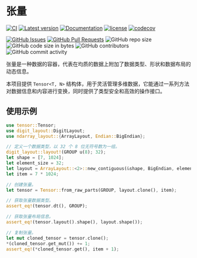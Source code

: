 # 张量

[![CI](https://github.com/YdrMaster/tensor/actions/workflows/build.yml/badge.svg?branch=main)](https://github.com/YdrMaster/tensor/actions)
[![Latest version](https://img.shields.io/crates/v/tensor.svg)](https://crates.io/crates/tensor)
[![Documentation](https://docs.rs/tensor/badge.svg)](https://docs.rs/tensor)
[![license](https://img.shields.io/github/license/YdrMaster/tensor)](https://mit-license.org/)
[![codecov](https://codecov.io/gh/YdrMaster/tensor/branch/main/graph/badge.svg)](https://codecov.io/gh/YdrMaster/tensor/)

[![GitHub Issues](https://img.shields.io/github/issues/YdrMaster/tensor)](https://github.com/YdrMaster/tensor/issues)
[![GitHub Pull Requests](https://img.shields.io/github/issues-pr/YdrMaster/tensor)](https://github.com/YdrMaster/tensor/pulls)
![GitHub repo size](https://img.shields.io/github/repo-size/YdrMaster/tensor)
![GitHub code size in bytes](https://img.shields.io/github/languages/code-size/YdrMaster/tensor)
![GitHub contributors](https://img.shields.io/github/contributors/YdrMaster/tensor)
![GitHub commit activity](https://img.shields.io/github/commit-activity/m/YdrMaster/tensor)

张量是一种数据的容器，代表在均质的数据上附加了数据类型、形状和数据布局的动态信息。

本项目提供 `Tensor<T, N>` 结构体，用于灵活管理多维数据，它能通过一系列方法对数据信息和内容进行变换，同时提供了类型安全和高效的操作接口。

## 使用示例

```rust
use tensor::Tensor;
use digit_layout::DigitLayout;
use ndarray_layout::{ArrayLayout, Endian::BigEndian};

// 定义一个数据类型，以 32 个 8 位无符号数为一组。
digit_layout::layout!(GROUP u(8); 32);
let shape = [7, 1024];
let element_size = 32;
let layout = ArrayLayout::<2>::new_contiguous(&shape, BigEndian, element_size);
let item = 7 * 1024;

// 创建张量。
let tensor = Tensor::from_raw_parts(GROUP, layout.clone(), item);

// 获取张量数据类型。
assert_eq!(tensor.dt(), GROUP);

// 获取张量布局信息。
assert_eq!(tensor.layout().shape(), layout.shape());

// 复制张量。
let mut cloned_tensor = tensor.clone();
*(cloned_tensor.get_mut()) += 1;
assert_eq!(*cloned_tensor.get(), item + 1);
```
